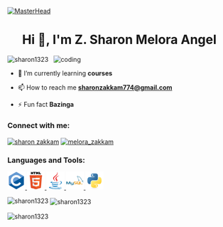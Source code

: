 [![MasterHead](https://mir-s3-cdn-cf.behance.net/project_modules/max_1200/79731568097599.5b50bca477735.jpg)](https://Sharon1323.io)
<h1 align="center">Hi 👋, I'm Z. Sharon Melora Angel</h1>
<img align="right" alt="coding" width="400" src="https://user-images.githubusercontent.com/59734313/157189039-c09b3e38-9f42-42c0-ab54-14f1574190a7.gif">
<p align="left"> <img src="https://komarev.com/ghpvc/?username=sharon1323&label=Profile%20views&color=0e75b6&style=flat" alt="sharon1323" /> </p>

- 🌱 I’m currently learning **courses**

- 📫 How to reach me **sharonzakkam774@gmail.com**

- ⚡ Fun fact **Bazinga**

<h3 align="left">Connect with me:</h3>
<p align="left">
<a href="https://linkedin.com/in/sharon zakkam" target="blank"><img align="center" src="https://raw.githubusercontent.com/rahuldkjain/github-profile-readme-generator/master/src/images/icons/Social/linked-in-alt.svg" alt="sharon zakkam" height="30" width="40" /></a>
<a href="https://instagram.com/melora_zakkam" target="blank"><img align="center" src="https://raw.githubusercontent.com/rahuldkjain/github-profile-readme-generator/master/src/images/icons/Social/instagram.svg" alt="melora_zakkam" height="30" width="40" /></a>
</p>

<h3 align="left">Languages and Tools:</h3>
<p align="left"> <a href="https://www.cprogramming.com/" target="_blank" rel="noreferrer"> <img src="https://raw.githubusercontent.com/devicons/devicon/master/icons/c/c-original.svg" alt="c" width="40" height="40"/> </a> <a href="https://www.w3.org/html/" target="_blank" rel="noreferrer"> <img src="https://raw.githubusercontent.com/devicons/devicon/master/icons/html5/html5-original-wordmark.svg" alt="html5" width="40" height="40"/> </a> <a href="https://www.java.com" target="_blank" rel="noreferrer"> <img src="https://raw.githubusercontent.com/devicons/devicon/master/icons/java/java-original.svg" alt="java" width="40" height="40"/> </a> <a href="https://www.mysql.com/" target="_blank" rel="noreferrer"> <img src="https://raw.githubusercontent.com/devicons/devicon/master/icons/mysql/mysql-original-wordmark.svg" alt="mysql" width="40" height="40"/> </a> <a href="https://www.python.org" target="_blank" rel="noreferrer"> <img src="https://raw.githubusercontent.com/devicons/devicon/master/icons/python/python-original.svg" alt="python" width="40" height="40"/> </a> </p>

<p><img align="left" src="https://github-readme-stats.vercel.app/api/top-langs?username=sharon1323&show_icons=true&locale=en&layout=compact" alt="sharon1323" /></p>

<p>&nbsp;<img align="center" src="https://github-readme-stats.vercel.app/api?username=sharon1323&show_icons=true&locale=en" alt="sharon1323" /></p>

<p><img align="center" src="https://github-readme-streak-stats.herokuapp.com/?user=sharon1323&" alt="sharon1323" /></p>

